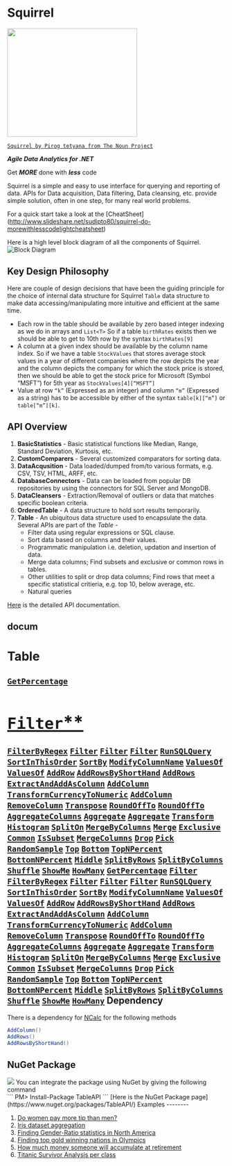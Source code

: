 
Squirrel
======== 

<img src="http://gifyu.com/images/T-Shirt.png" border="0" height="250" width="300">

<!--<a href="Squirrel"><img src="https://raw.github.com/sudipto80/Squirrel/newb/img/icon_26718.png" align="left" t="100" width="100" ></a>-->

[`Squirrel by Pirog tetyana from The Noun Project`](https://raw.github.com/sudipto80/Squirrel/newb/img/license.txt)

***Agile Data Analytics for .NET***

Get ***MORE*** done with ***less*** code

Squirrel is a simple and easy to use interface for querying and reporting of data. APIs for Data acquisition, Data filtering, Data cleansing, etc. provide simple solution, often in one step, for many real world problems. 

For a quick start take a look at the [CheatSheet] (http://www.slideshare.net/sudipto80/squirrel-do-morewithlesscodelightcheatsheet)


Here is a high level block diagram of all the components of Squirrel.
![Block Diagram](http://gifyu.com/images/blocks.png "High Level Block Diagram")

Key Design Philosophy
---------------------
Here are couple of design decisions that have been the guiding principle for the choice of internal data structure for Squirrel ```Table``` data structure to make data accessing/manipulating more intuitive and efficient at the same time.
* Each row in the table should be available by zero based integer indexing as we do in arrays and ```List<T>``` So if a table ```birthRates``` exists then we should be able to get to 10th row by the syntax ```birthRates[9]```
* A column at a given index should be available by the column name index. So if we have a table ```StockValues``` that stores average stock values in a year of different companies where the row depicts the year and the column depicts the company for which the stock price is stored, then we should be able to get the stock price for Microsoft (Symbol “MSFT”) for 5th year as ```StockValues[4][“MSFT”]```
* Value at row ```“k”``` (Expressed as an integer) and column ```“m”``` (Expressed as a string) has to be accessible by either of the syntax ```table[k][“m”]``` or ```table[“m”][k]```.


API Overview
------------

1. **BasicStatistics** - Basic statistical functions like Median, Range, Standard Deviation, Kurtosis, etc.
2. **CustomComparers** - Several customized comparators for sorting data.
3. **DataAcqusition** - Data loaded/dumped from/to various formats, e.g. CSV, TSV, HTML, ARFF, etc.
4. **DatabaseConnectors** - Data can be loaded from popular DB repositories by using the connectors for SQL Server and MongoDB.
5. **DataCleansers** - Extraction/Removal of outliers or data that matches specific boolean criteria.
6. **OrderedTable** - A data structure to hold sort results temporarily.
7. **Table** - An ubiquitous data structure used to encapsulate the data. Several APIs are part of the *Table* -
   * Filter data using regular expressions or SQL clause.
   * Sort data based on columns and their values.
   * Programmatic manipulation i.e. deletion, updation and insertion of data.
   * Merge data columns; Find subsets and exclusive or common rows in tables.
   * Other utilities to split or drop data columns; Find rows that meet a specific statistical critieria, e.g. top 10, below average, etc.
   * Natural queries

[Here](https://raw.github.com/sudipto80/Squirrel/newb/doc/TableAPI.chm) is the detailed API documentation.


docum
---
Table
=======
[**```GetPercentage```**](GetPercentage.md)
[<h1>```Filter```**</h1>](Filter.md)
[**```FilterByRegex```**](FilterByRegex.md)
[**```Filter```**](Filter.md)
[**```Filter```**](Filter.md)
[**```Filter```**](Filter.md)
[**```RunSQLQuery```**](RunSQLQuery.md)
[**```SortInThisOrder```**](SortInThisOrder.md)
[**```SortBy```**](SortBy.md)
[**```ModifyColumnName```**](ModifyColumnName.md)
[**```ValuesOf```**](ValuesOf.md)
[**```ValuesOf```**](ValuesOf.md)
[**```AddRow```**](AddRow.md)
[**```AddRowsByShortHand```**](AddRowsByShortHand.md)
[**```AddRows```**](AddRows.md)
[**```ExtractAndAddAsColumn```**](ExtractAndAddAsColumn.md)
[**```AddColumn```**](AddColumn.md)
[**```TransformCurrencyToNumeric```**](TransformCurrencyToNumeric.md)
[**```AddColumn```**](AddColumn.md)
[**```RemoveColumn```**](RemoveColumn.md)
[**```Transpose```**](Transpose.md)
[**```RoundOffTo```**](RoundOffTo.md)
[**```RoundOffTo```**](RoundOffTo.md)
[**```AggregateColumns```**](AggregateColumns.md)
[**```Aggregate```**](Aggregate.md)
[**```Aggregate```**](Aggregate.md)
[**```Transform```**](Transform.md)
[**```Histogram```**](Histogram.md)
[**```SplitOn```**](SplitOn.md)
[**```MergeByColumns```**](MergeByColumns.md)
[**```Merge```**](Merge.md)
[**```Exclusive```**](Exclusive.md)
[**```Common```**](Common.md)
[**```IsSubset```**](IsSubset.md)
[**```MergeColumns```**](MergeColumns.md)
[**```Drop```**](Drop.md)
[**```Pick```**](Pick.md)
[**```RandomSample```**](RandomSample.md)
[**```Top```**](Top.md)
[**```Bottom```**](Bottom.md)
[**```TopNPercent```**](TopNPercent.md)
[**```BottomNPercent```**](BottomNPercent.md)
[**```Middle```**](Middle.md)
[**```SplitByRows```**](SplitByRows.md)
[**```SplitByColumns```**](SplitByColumns.md)
[**```Shuffle```**](Shuffle.md)
[**```ShowMe```**](ShowMe.md)
[**```HowMany```**](HowMany.md)
[**```GetPercentage```**](GetPercentage.md)
[**```Filter```**](Filter.md)
[**```FilterByRegex```**](FilterByRegex.md)
[**```Filter```**](Filter.md)
[**```Filter```**](Filter.md)
[**```Filter```**](Filter.md)
[**```RunSQLQuery```**](RunSQLQuery.md)
[**```SortInThisOrder```**](SortInThisOrder.md)
[**```SortBy```**](SortBy.md)
[**```ModifyColumnName```**](ModifyColumnName.md)
[**```ValuesOf```**](ValuesOf.md)
[**```ValuesOf```**](ValuesOf.md)
[**```AddRow```**](AddRow.md)
[**```AddRowsByShortHand```**](AddRowsByShortHand.md)
[**```AddRows```**](AddRows.md)
[**```ExtractAndAddAsColumn```**](ExtractAndAddAsColumn.md)
[**```AddColumn```**](AddColumn.md)
[**```TransformCurrencyToNumeric```**](TransformCurrencyToNumeric.md)
[**```AddColumn```**](AddColumn.md)
[**```RemoveColumn```**](RemoveColumn.md)
[**```Transpose```**](Transpose.md)
[**```RoundOffTo```**](RoundOffTo.md)
[**```RoundOffTo```**](RoundOffTo.md)
[**```AggregateColumns```**](AggregateColumns.md)
[**```Aggregate```**](Aggregate.md)
[**```Aggregate```**](Aggregate.md)
[**```Transform```**](Transform.md)
[**```Histogram```**](Histogram.md)
[**```SplitOn```**](SplitOn.md)
[**```MergeByColumns```**](MergeByColumns.md)
[**```Merge```**](Merge.md)
[**```Exclusive```**](Exclusive.md)
[**```Common```**](Common.md)
[**```IsSubset```**](IsSubset.md)
[**```MergeColumns```**](MergeColumns.md)
[**```Drop```**](Drop.md)
[**```Pick```**](Pick.md)
[**```RandomSample```**](RandomSample.md)
[**```Top```**](Top.md)
[**```Bottom```**](Bottom.md)
[**```TopNPercent```**](TopNPercent.md)
[**```BottomNPercent```**](BottomNPercent.md)
[**```Middle```**](Middle.md)
[**```SplitByRows```**](SplitByRows.md)
[**```SplitByColumns```**](SplitByColumns.md)
[**```Shuffle```**](Shuffle.md)
[**```ShowMe```**](ShowMe.md)
[**```HowMany```**](HowMany.md)
Dependency
----------

There is a dependency for [NCalc](https://ncalc.codeplex.com/) for the following methods 
```csharp
AddColumn() 
AddRows()
AddRowsByShortHand()
``` 
NuGet Package
-------------
<img src="http://cdn.ws.citrix.com/wp-content/uploads/2011/09/NugetIcon.png"/>
You can integrate the package using NuGet by giving the following command</br>
```
PM> Install-Package TableAPI 
```
[Here is the NuGet Package page](https://www.nuget.org/packages/TableAPI/)
Examples
--------

1. [Do women pay more tip than men?](https://github.com/sudipto80/Squirrel/blob/master/ScreenCastDemos/example-01.md)
2. [Iris dataset aggregation](https://github.com/sudipto80/Squirrel/blob/master/ScreenCastDemos/example-02.md)
3. [Finding Gender-Ratio statistics in North America](https://github.com/sudipto80/Squirrel/blob/master/ScreenCastDemos/example-03.md)
4. [Finding top gold winning nations in Olympics](https://github.com/sudipto80/Squirrel/blob/master/ScreenCastDemos/example-04.md)
5. [How much money someone will accumulate at retirement](https://github.com/sudipto80/Squirrel/blob/master/ScreenCastDemos/example-05.md)
6. [Titanic Survivor Analysis per class](https://github.com/sudipto80/Squirrel/blob/master/ScreenCastDemos/example-06.md)


